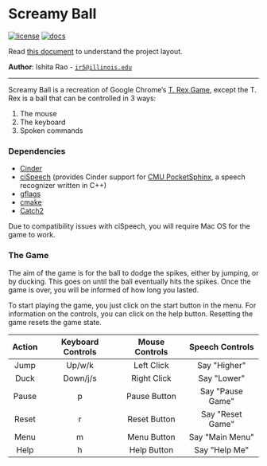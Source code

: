 # Screamy Ball

[![license](https://img.shields.io/badge/license-MIT-green)](LICENSE)
[![docs](https://img.shields.io/badge/docs-yes-brightgreen)](docs/README.md)

Read [this document](https://cliutils.gitlab.io/modern-cmake/chapters/basics/structure.html) to understand the project
layout.

**Author**: Ishita Rao - [`ir5@illinois.edu`](mailto:ir5@illinois.edu)

---

Screamy Ball is a recreation of Google Chrome’s [T. Rex Game](https://chromedino.com/), except the T. Rex is a ball that 
can be controlled in 3 ways:
1. The mouse
1. The keyboard
1. Spoken commands

### Dependencies
* [Cinder](https://github.com/cinder/Cinder)
* [ciSpeech](https://github.com/Hebali/ciSpeech) (provides Cinder support for 
                                                  [CMU PocketSphinx](http://cmusphinx.sourceforge.net/), a speech 
                                                  recognizer written in C++)
* [gflags](https://github.com/gflags/gflags)
* [cmake](https://cmake.org/)
* [Catch2](https://github.com/catchorg/Catch2)
                                                                                            
Due to compatibility issues with ciSpeech, you will require Mac OS for the game to work.

### The Game
The aim of the game is for the ball to dodge the spikes, either by jumping, or by ducking. This goes on until the ball 
eventually hits the spikes. Once the game is over, you will be informed of how long you lasted.

To start playing the game, you just click on the start button in the menu. For information on the controls, you can 
click on the help button. Resetting the game resets the game state.

| Action | Keyboard Controls | Mouse Controls | Speech Controls  |
|:------:|:-----------------:|:--------------:|:----------------:|
| Jump   |     Up/w/k        |  Left Click    | Say "Higher"     |
| Duck   |     Down/j/s      |  Right Click   | Say "Lower"      |
| Pause  |      p            |  Pause Button  | Say "Pause Game" |
| Reset  |      r            |  Reset Button  | Say "Reset Game" |
| Menu   |      m            |  Menu Button   | Say "Main Menu"  |
| Help   |      h            |  Help Button   | Say "Help Me"    |
